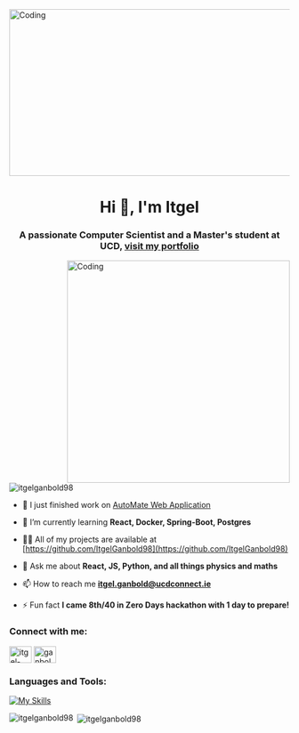 <img align="center" alt="Coding" style="object-fit: cover; width: 666px; height: 300px;" src= "https://images.squarespace-cdn.com/content/v1/55b799b6e4b0abd99ecc36d9/1439847491222-G7NI5FTHPNWW2OD2H38T/banner3-01.png?format=2500w" decoding="async" loading="lazy"/>
<h1 align="center">Hi 👋, I'm Itgel</h1>
<h3 align="center">A passionate Computer Scientist and a Master's student at UCD, <a href='https://itgelganbold.com' target='_blank'>visit my portfolio</a> </h3> 
<img align="right" alt="Coding" width = "400" src= "https://media4.giphy.com/media/qgQUggAC3Pfv687qPC/giphy.gif" decoding="async" loading="lazy" />
<p align="left"> <img src="https://komarev.com/ghpvc/?username=itgelganbold98&label=Profile%20views&color=0e75b6&style=flat" alt="itgelganbold98" /> </p>

- 🔭 I just finished work on [AutoMate Web Application](https://github.com/ItgelGanbold98/AutoMate-NYC) 

- 🌱 I’m currently learning **React, Docker, Spring-Boot, Postgres**

- 👨‍💻 All of my projects are available at [https://github.com/ItgelGanbold98](https://github.com/ItgelGanbold98)

- 💬 Ask me about **React, JS, Python, and all things physics and maths**

- 📫 How to reach me **itgel.ganbold@ucdconnect.ie**

- ⚡ Fun fact **I came 8th/40 in Zero Days hackathon with 1 day to prepare!**

<h3 align="left">Connect with me:</h3>
<p align="left">
<a href="https://linkedin.com/in/itgel-ganbold" target="blank"><img align="center" src="https://raw.githubusercontent.com/rahuldkjain/github-profile-readme-generator/master/src/images/icons/Social/linked-in-alt.svg" alt="itgel-ganbold" height="30" width="40" /></a>
<a href="https://instagram.com/ganbold.itgel" target="blank"><img align="center" src="https://raw.githubusercontent.com/rahuldkjain/github-profile-readme-generator/master/src/images/icons/Social/instagram.svg" alt="ganbold.itgel" height="30" width="40" /></a>
</p>

<h3 align="left">Languages and Tools:</h3>

[![My Skills](https://skillicons.dev/icons?i=aws,py,react,html,css,docker,kubernetes,git,ruby,java,cpp,postgres,mysql,mongodb,nodejs,nextjs,expressjs,bash,figma,flask,materialui,maven,spring,nginx,rabbitmq,rails,sklearn,vscode,visualstudio&perline=10)](https://skillicons.dev)

<p><img align="left" src="https://github-readme-stats.vercel.app/api/top-langs?username=itgelganbold98&show_icons=true&locale=en&layout=compact" alt="itgelganbold98" decoding="async" loading="lazy" /></p>

<p>&nbsp;<img align="center" src="https://github-readme-stats.vercel.app/api?username=itgelganbold98&show_icons=true&locale=en" alt="itgelganbold98" decoding="async" loading="lazy" /></p>
